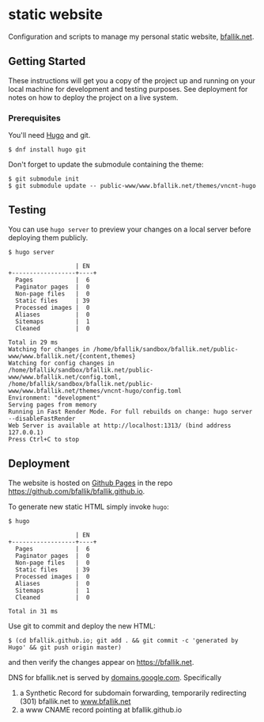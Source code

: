 # static website

Configuration and scripts to manage my personal static website, 
[bfallik.net](https://bfallik.net).

## Getting Started

These instructions will get you a copy of the project up and running on 
your local machine for development and testing purposes. See deployment 
for notes on how to deploy the project on a live system.

### Prerequisites

You'll need [Hugo](https://gohugo.io) and git.

```
$ dnf install hugo git
```

Don't forget to update the submodule containing the theme:

```
$ git submodule init
$ git submodule update -- public-www/www.bfallik.net/themes/vncnt-hugo
```

## Testing

You can use `hugo server` to preview your changes on a local server 
before deploying them publicly.

```
$ hugo server

                   | EN
+------------------+----+
  Pages            |  6
  Paginator pages  |  0
  Non-page files   |  0
  Static files     | 39
  Processed images |  0
  Aliases          |  0
  Sitemaps         |  1
  Cleaned          |  0

Total in 29 ms
Watching for changes in /home/bfallik/sandbox/bfallik.net/public-www/www.bfallik.net/{content,themes}
Watching for config changes in /home/bfallik/sandbox/bfallik.net/public-www/www.bfallik.net/config.toml, /home/bfallik/sandbox/bfallik.net/public-www/www.bfallik.net/themes/vncnt-hugo/config.toml
Environment: "development"
Serving pages from memory
Running in Fast Render Mode. For full rebuilds on change: hugo server --disableFastRender
Web Server is available at http://localhost:1313/ (bind address 127.0.0.1)
Press Ctrl+C to stop
```

## Deployment

The website is hosted on [Github Pages](https://pages.github.com/) in the repo https://github.com/bfallik/bfallik.github.io.

To generate new static HTML simply invoke `hugo`:

```
$ hugo

                   | EN
+------------------+----+
  Pages            |  6
  Paginator pages  |  0
  Non-page files   |  0
  Static files     | 39
  Processed images |  0
  Aliases          |  0
  Sitemaps         |  1
  Cleaned          |  0

Total in 31 ms
```

Use git to commit and deploy the new HTML:

```
$ (cd bfallik.github.io; git add . && git commit -c 'generated by Hugo' && git push origin master)

```

and then verify the changes appear on https://bfallik.net.

DNS for bfallik.net is served by [domains.google.com](https://domains.google.com). Specifically
1. a Synthetic Record for subdomain forwarding, temporarily redirecting (301) bfallik.net to www.bfallik.net
2. a www CNAME record pointing at bfallik.github.io
